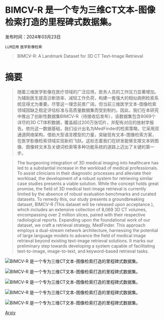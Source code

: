 # BIMCV-R 是一个专为三维CT文本-图像检索打造的里程碑式数据集。

发布时间：2024年03月23日

`LLM应用` `医学影像检索`

> BIMCV-R: A Landmark Dataset for 3D CT Text-Image Retrieval

# 摘要

> 随着三维医学影像在医疗领域的广泛应用，医务人员的工作压力显著增加。为辅助医生提高诊断效率、减轻工作负荷，构建一套强大的相似病例检索系统显得尤为重要。尽管这一理念前景广阔，但当前三维医学文本-图像检索领域因缺乏稳定评估标准与高质量数据集而受到制约。因此，我们在本研究中推出了创新性数据集BIMCV-R（待接收后发布），该数据集包含8069个详尽的3D CT体积数据，覆盖超过200万张切片，并配有对应的放射学报告。依托这一数据基础，我们设计出名为MedFinder的检索策略，它采用双通道网络架构，借助大型语言模型的力量，突破现有文本-图像检索方案，在医学影像检索领域实现新的飞跃。这标志着我们在研发能够支撑文本转图像、图像转文本及关键词检索等多种功能系统的道路上迈出了关键的第一步。

> The burgeoning integration of 3D medical imaging into healthcare has led to a substantial increase in the workload of medical professionals. To assist clinicians in their diagnostic processes and alleviate their workload, the development of a robust system for retrieving similar case studies presents a viable solution. While the concept holds great promise, the field of 3D medical text-image retrieval is currently limited by the absence of robust evaluation benchmarks and curated datasets. To remedy this, our study presents a groundbreaking dataset, BIMCV-R (This dataset will be released upon acceptance.), which includes an extensive collection of 8,069 3D CT volumes, encompassing over 2 million slices, paired with their respective radiological reports. Expanding upon the foundational work of our dataset, we craft a retrieval strategy, MedFinder. This approach employs a dual-stream network architecture, harnessing the potential of large language models to advance the field of medical image retrieval beyond existing text-image retrieval solutions. It marks our preliminary step towards developing a system capable of facilitating text-to-image, image-to-text, and keyword-based retrieval tasks.

![BIMCV-R 是一个专为三维CT文本-图像检索打造的里程碑式数据集。](../../../paper_images/2403.15992/)

![BIMCV-R 是一个专为三维CT文本-图像检索打造的里程碑式数据集。](../../../paper_images/2403.15992/)

![BIMCV-R 是一个专为三维CT文本-图像检索打造的里程碑式数据集。](../../../paper_images/2403.15992/medical_word_frequency_analysis.png)

![BIMCV-R 是一个专为三维CT文本-图像检索打造的里程碑式数据集。](../../../paper_images/2403.15992/medical_terms_wordcloud.png)

![BIMCV-R 是一个专为三维CT文本-图像检索打造的里程碑式数据集。](../../../paper_images/2403.15992/)

[Arxiv](https://arxiv.org/abs/2403.15992)